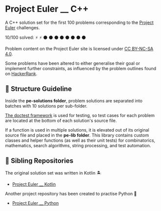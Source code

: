 # Project Euler __ C++

A C++ solution set for the first 100 problems corresponding to the [Project Euler](https://projecteuler.net/archives) 
challenges.

10/100 solved: :zap: :zap: :black_circle: :black_circle: :black_circle: :black_circle: :black_circle: 
:black_circle: :black_circle: :black_circle:

Problem content on the Project Euler site is licensed under [CC BY-NC-SA 4.0](https://projecteuler.net/copyright).

Some problems have been altered to either generalise their goal or implement further constraints, as influenced by the 
problem outlines found on [HackerRank](https://www.hackerrank.com/contests/projecteuler/challenges).

## :open_file_folder: Structure Guideline

Inside the **pe-solutions folder**, problem solutions are separated into batches with 10 solutions per sub-folder.

[The doctest framework](https://github.com/doctest/doctest) is used for testing, so test cases for each problem 
are located at the bottom of each solution's source file.

If a function is used in multiple solutions, it is elevated out of its original source file and placed in the 
**pe-lib folder**. This library contains custom classes and helper functions (as well as their unit tests) for 
combinatorics, mathematics, search algorithms, string processing, and test automation.

## :handshake: Sibling Repositories

The original solution set was written in Kotlin :desert_island:
- [Project Euler __ Kotlin](https://github.com/bog-walk/project-euler-kotlin)

Another project repository has been created to practise Python :snake:
- [Project Euler __ Python](https://github.com/bog-walk/project-euler-python)